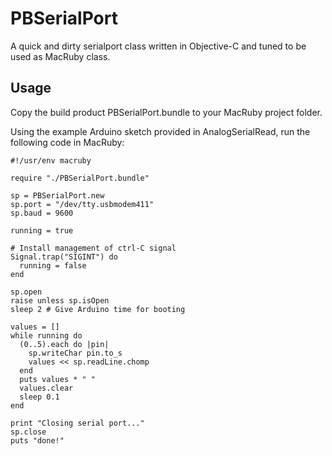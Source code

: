 PBSerialPort
============

A quick and dirty serialport class written in Objective-C and tuned to be used as MacRuby class.

Usage
-----

Copy the build product PBSerialPort.bundle to your MacRuby project folder.

Using the example Arduino sketch provided in AnalogSerialRead, run the following code in MacRuby:
    
    #!/usr/env macruby

    require "./PBSerialPort.bundle"

    sp = PBSerialPort.new
    sp.port = "/dev/tty.usbmodem411"
    sp.baud = 9600

    running = true

    # Install management of ctrl-C signal
    Signal.trap("SIGINT") do
      running = false
    end

    sp.open
    raise unless sp.isOpen
    sleep 2 # Give Arduino time for booting

    values = []
    while running do
      (0..5).each do |pin|
        sp.writeChar pin.to_s
        values << sp.readLine.chomp
      end
      puts values * " "
      values.clear
      sleep 0.1
    end

    print "Closing serial port..."
    sp.close
    puts "done!"